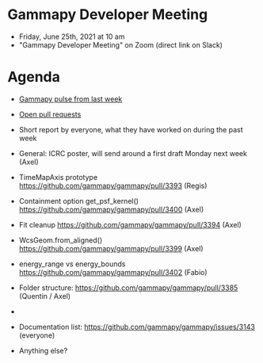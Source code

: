 # Gammapy Developer Meeting

* Friday, June 25th, 2021 at 10 am
* "Gammapy Developer Meeting" on Zoom (direct link on Slack)
# Agenda

* [Gammapy pulse from last week](https://github.com/gammapy/gammapy/pulse)
* [Open pull requests](https://github.com/gammapy/gammapy/pulls)
* Short report by everyone, what they have worked on during the past week 


* General: ICRC poster, will send around a first draft Monday next week (Axel)
* TimeMapAxis prototype https://github.com/gammapy/gammapy/pull/3393 (Regis)
* Containment option get_psf_kernel() https://github.com/gammapy/gammapy/pull/3400 (Axel)
* Fit cleanup https://github.com/gammapy/gammapy/pull/3394 (Axel)
* WcsGeom.from_aligned() https://github.com/gammapy/gammapy/pull/3399 (Axel)
* energy_range vs energy_bounds https://github.com/gammapy/gammapy/pull/3402 (Fabio)

* Folder structure: https://github.com/gammapy/gammapy/pull/3385 (Quentin / Axel)
* 

* Documentation list: https://github.com/gammapy/gammapy/issues/3143 (everyone)
* Anything else?
